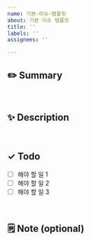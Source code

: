 ```yaml
---
name: 기본-이슈-템플릿
about: 기본 이슈 템플릿
title: ''
labels: ''
assignees: ''

---
```


## ✏️ Summary
<!-- 요약 예시: 간단한 이슈를 요약해주세요 -->

<br>

## ✨ Description
<!-- 설명 예시: 디테일한 설명을 작성해주세요. -->

<br>

## ✓ Todo
- [ ] 해야 할 일 1
- [ ] 해야 할 일 2 
- [ ] 해야 할 일 3

<br>

## 🗒️ Note (optional)
<!--  쓰지 않는다면 지워주세요 -->
<!--  추가 필요한 사항이나 하고픈 말 -->
<!--  reference 등 입력 -->
